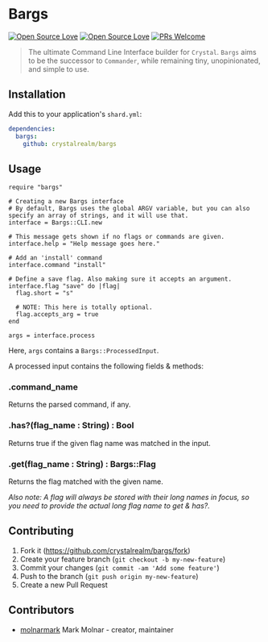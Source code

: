 # Bargs

[![Open Source Love](https://badges.frapsoft.com/os/v1/open-source.svg?v=102)](https://github.com/ellerbrock/open-source-badge/)
[![Open Source Love](https://badges.frapsoft.com/os/mit/mit.svg?v=102)](https://github.com/ellerbrock/open-source-badge/)
[![PRs Welcome](https://img.shields.io/badge/PRs-welcome-brightgreen.svg?style=flat-square)](http://makeapullrequest.com)

> The ultimate Command Line Interface builder for `Crystal`.
> `Bargs` aims to be the successor to `Commander`, while remaining tiny, unopinionated, and simple to use.

## Installation

Add this to your application's `shard.yml`:

```yaml
dependencies:
  bargs:
    github: crystalrealm/bargs
```

## Usage

```crystal
require "bargs"

# Creating a new Bargs interface
# By default, Bargs uses the global ARGV variable, but you can also specify an array of strings, and it will use that.
interface = Bargs::CLI.new

# This message gets shown if no flags or commands are given.
interface.help = "Help message goes here."

# Add an 'install' command
interface.command "install"

# Define a save flag. Also making sure it accepts an argument.
interface.flag "save" do |flag|
  flag.short = "s"

  # NOTE: This here is totally optional.
  flag.accepts_arg = true
end

args = interface.process
```

Here, `args` contains a `Bargs::ProcessedInput`.

A processed input contains the following fields & methods:

### .command_name

Returns the parsed command, if any.

### .has?(flag_name : String) : Bool

Returns true if the given flag name was matched in the input.

### .get(flag_name : String) : Bargs::Flag

Returns the flag matched with the given name.

_Also note: A flag will always be stored with their long names in focus, so you need to provide the actual long flag name to get & has?._

## Contributing

1.  Fork it (<https://github.com/crystalrealm/bargs/fork>)
2.  Create your feature branch (`git checkout -b my-new-feature`)
3.  Commit your changes (`git commit -am 'Add some feature'`)
4.  Push to the branch (`git push origin my-new-feature`)
5.  Create a new Pull Request

## Contributors

- [molnarmark](https://github.com/molnarmark) Mark Molnar - creator, maintainer
